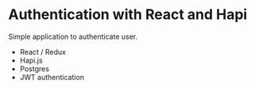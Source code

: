 # Authentication with React and Hapi

Simple application to authenticate user.

- React / Redux
- Hapi.js
- Postgres
- JWT authentication

